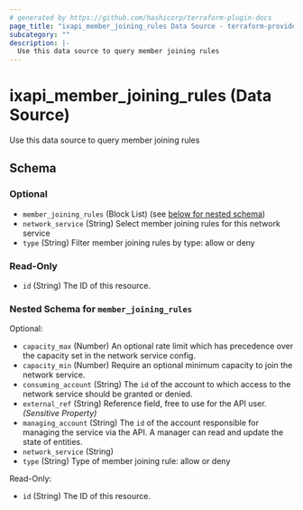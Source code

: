 ```yaml
---
# generated by https://github.com/hashicorp/terraform-plugin-docs
page_title: "ixapi_member_joining_rules Data Source - terraform-provider-ixapi"
subcategory: ""
description: |-
  Use this data source to query member joining rules
---
```


# ixapi_member_joining_rules (Data Source)

Use this data source to query member joining rules



<!-- schema generated by tfplugindocs -->
## Schema

### Optional

- `member_joining_rules` (Block List) (see [below for nested schema](#nestedblock--member_joining_rules))
- `network_service` (String) Select member joining rules for this network service
- `type` (String) Filter member joining rules by type: allow or deny

### Read-Only

- `id` (String) The ID of this resource.

<a id="nestedblock--member_joining_rules"></a>
### Nested Schema for `member_joining_rules`

Optional:

- `capacity_max` (Number) An optional rate limit which has precedence over the capacity set in the network service config.
- `capacity_min` (Number) Require an optional minimum capacity to join the network service.
- `consuming_account` (String) The `id` of the account to which access to the network service should be granted or denied.
- `external_ref` (String) Reference field, free to use for the API user. *(Sensitive Property)*
- `managing_account` (String) The `id` of the account responsible for managing the service via the API. A manager can read and update the state of entities.
- `network_service` (String)
- `type` (String) Type of member joining rule: allow or deny

Read-Only:

- `id` (String) The ID of this resource.


